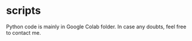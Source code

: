 # scripts
Python code is mainly in Google Colab folder. 
In case any doubts, feel free to contact me. 

